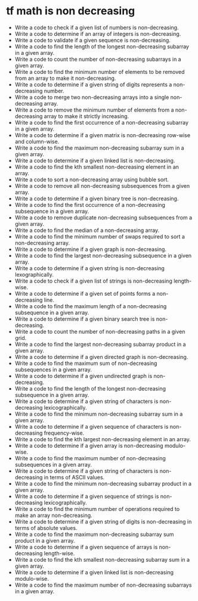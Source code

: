 # tf math is non decreasing

- Write a code to check if a given list of numbers is non-decreasing.
- Write a code to determine if an array of integers is non-decreasing.
- Write a code to validate if a given sequence is non-decreasing.
- Write a code to find the length of the longest non-decreasing subarray in a given array.
- Write a code to count the number of non-decreasing subarrays in a given array.
- Write a code to find the minimum number of elements to be removed from an array to make it non-decreasing.
- Write a code to determine if a given string of digits represents a non-decreasing number.
- Write a code to merge two non-decreasing arrays into a single non-decreasing array.
- Write a code to remove the minimum number of elements from a non-decreasing array to make it strictly increasing.
- Write a code to find the first occurrence of a non-decreasing subarray in a given array.
- Write a code to determine if a given matrix is non-decreasing row-wise and column-wise.
- Write a code to find the maximum non-decreasing subarray sum in a given array.
- Write a code to determine if a given linked list is non-decreasing.
- Write a code to find the kth smallest non-decreasing element in an array.
- Write a code to sort a non-decreasing array using bubble sort.
- Write a code to remove all non-decreasing subsequences from a given array.
- Write a code to determine if a given binary tree is non-decreasing.
- Write a code to find the first occurrence of a non-decreasing subsequence in a given array.
- Write a code to remove duplicate non-decreasing subsequences from a given array.
- Write a code to find the median of a non-decreasing array.
- Write a code to find the minimum number of swaps required to sort a non-decreasing array.
- Write a code to determine if a given graph is non-decreasing.
- Write a code to find the largest non-decreasing subsequence in a given array.
- Write a code to determine if a given string is non-decreasing lexographically.
- Write a code to check if a given list of strings is non-decreasing length-wise.
- Write a code to determine if a given set of points forms a non-decreasing line.
- Write a code to find the maximum length of a non-decreasing subsequence in a given array.
- Write a code to determine if a given binary search tree is non-decreasing.
- Write a code to count the number of non-decreasing paths in a given grid.
- Write a code to find the largest non-decreasing subarray product in a given array.
- Write a code to determine if a given directed graph is non-decreasing.
- Write a code to find the maximum sum of non-decreasing subsequences in a given array.
- Write a code to determine if a given undirected graph is non-decreasing.
- Write a code to find the length of the longest non-decreasing subsequence in a given array.
- Write a code to determine if a given string of characters is non-decreasing lexicographically.
- Write a code to find the minimum non-decreasing subarray sum in a given array.
- Write a code to determine if a given sequence of characters is non-decreasing frequency-wise.
- Write a code to find the kth largest non-decreasing element in an array.
- Write a code to determine if a given array is non-decreasing modulo-wise.
- Write a code to find the maximum number of non-decreasing subsequences in a given array.
- Write a code to determine if a given string of characters is non-decreasing in terms of ASCII values.
- Write a code to find the minimum non-decreasing subarray product in a given array.
- Write a code to determine if a given sequence of strings is non-decreasing lexicographically.
- Write a code to find the minimum number of operations required to make an array non-decreasing.
- Write a code to determine if a given string of digits is non-decreasing in terms of absolute values.
- Write a code to find the maximum non-decreasing subarray sum product in a given array.
- Write a code to determine if a given sequence of arrays is non-decreasing length-wise.
- Write a code to find the kth smallest non-decreasing subarray sum in a given array.
- Write a code to determine if a given linked list is non-decreasing modulo-wise.
- Write a code to find the maximum number of non-decreasing subarrays in a given array.